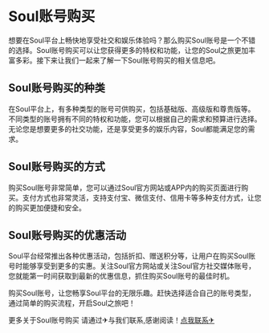 # Soul账号购买

想要在Soul平台上畅快地享受社交和娱乐体验吗？那么购买Soul账号是一个不错的选择。Soul账号购买可以让您获得更多的特权和功能，让您的Soul之旅更加丰富多彩。接下来让我们一起来了解一下Soul账号购买的相关信息吧。

## Soul账号购买的种类

在Soul平台上，有多种类型的账号可供购买，包括基础版、高级版和尊贵版等。不同类型的账号拥有不同的特权和功能，您可以根据自己的需求和预算进行选择。无论您是想要更多的社交功能，还是享受更多的娱乐内容，Soul都能满足您的需求。

## Soul账号购买的方式

购买Soul账号非常简单，您可以通过Soul官方网站或APP内的购买页面进行购买。支付方式也非常灵活，支持支付宝、微信支付、信用卡等多种支付方式，让您的购买更加便捷和安全。

## Soul账号购买的优惠活动

Soul平台经常推出各种优惠活动，包括折扣、赠送积分等，让用户在购买Soul账号时能够享受到更多的实惠。关注Soul官方网站或关注Soul官方社交媒体账号，您就能第一时间获取到最新的优惠信息，抓住购买Soul账号的最佳时机。

购买Soul账号，让您畅享Soul平台的无限乐趣。赶快选择适合自己的账号类型，通过简单的购买流程，开启Soul之旅吧！

更多关于Soul账号购买 请通过✈与我们联系,感谢阅读！[点我联系✈](https://qa.G208.com)